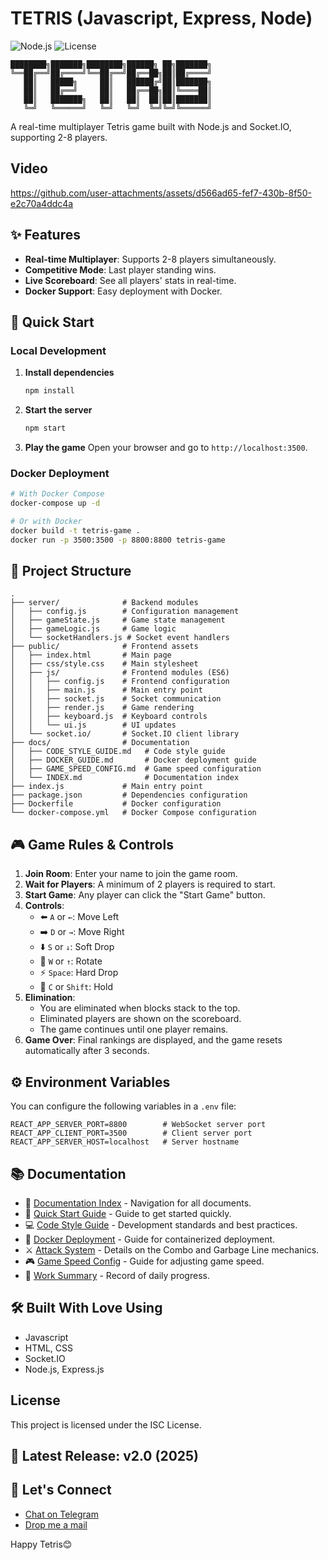 # TETRIS (Javascript, Express, Node)

![Node.js](https://img.shields.io/badge/node-%3E%3D18.0.0-green.svg) ![License](https://img.shields.io/badge/license-ISC-blue.svg)

```
████████╗███████╗████████╗██████╗ ██╗███████╗
╚══██╔══╝██╔════╝╚══██╔══╝██╔══██╗██║██╔════╝ 
   ██║   █████╗     ██║   ██████╔╝██║███████╗
   ██║   ██╔══╝     ██║   ██╔══██╗██║╚════██║
   ██║   ███████╗   ██║   ██║  ██║██║███████║
   ╚═╝   ╚══════╝   ╚═╝   ╚═╝  ╚═╝╚═╝╚══════╝
```

A real-time multiplayer Tetris game built with Node.js and Socket.IO, supporting 2-8 players.

## Video

<https://github.com/user-attachments/assets/d566ad65-fef7-430b-8f50-e2c70a4ddc4a>

## ✨ Features

- **Real-time Multiplayer**: Supports 2-8 players simultaneously.
- **Competitive Mode**: Last player standing wins.
- **Live Scoreboard**: See all players' stats in real-time.
- **Docker Support**: Easy deployment with Docker.

## 🚀 Quick Start

### Local Development

1. **Install dependencies**

    ```bash
    npm install
    ```

2. **Start the server**

    ```bash
    npm start
    ```

3. **Play the game**
    Open your browser and go to `http://localhost:3500`.

### Docker Deployment

```bash
# With Docker Compose
docker-compose up -d

# Or with Docker
docker build -t tetris-game .
docker run -p 3500:3500 -p 8800:8800 tetris-game
```

## 📁 Project Structure

```
.
├── server/              # Backend modules
│   ├── config.js        # Configuration management
│   ├── gameState.js     # Game state management
│   ├── gameLogic.js     # Game logic
│   └── socketHandlers.js # Socket event handlers
├── public/              # Frontend assets
│   ├── index.html       # Main page
│   ├── css/style.css    # Main stylesheet
│   ├── js/              # Frontend modules (ES6)
│   │   ├── config.js    # Frontend configuration
│   │   ├── main.js      # Main entry point
│   │   ├── socket.js    # Socket communication
│   │   ├── render.js    # Game rendering
│   │   ├── keyboard.js  # Keyboard controls
│   │   └── ui.js        # UI updates
│   └── socket.io/       # Socket.IO client library
├── docs/                # Documentation
│   ├── CODE_STYLE_GUIDE.md   # Code style guide
│   ├── DOCKER_GUIDE.md       # Docker deployment guide
│   ├── GAME_SPEED_CONFIG.md  # Game speed configuration
│   └── INDEX.md              # Documentation index
├── index.js             # Main entry point
├── package.json         # Dependencies configuration
├── Dockerfile           # Docker configuration
└── docker-compose.yml   # Docker Compose configuration
```

## 🎮 Game Rules & Controls

1. **Join Room**: Enter your name to join the game room.
2. **Wait for Players**: A minimum of 2 players is required to start.
3. **Start Game**: Any player can click the "Start Game" button.
4. **Controls**:
    - ⬅️ `A` or `←`: Move Left
    - ➡️ `D` or `→`: Move Right
    - ⬇️ `S` or `↓`: Soft Drop
    - 🔄 `W` or `↑`: Rotate
    - ⚡ `Space`: Hard Drop
    - 💾 `C` or `Shift`: Hold
5. **Elimination**:
    - You are eliminated when blocks stack to the top.
    - Eliminated players are shown on the scoreboard.
    - The game continues until one player remains.
6. **Game Over**: Final rankings are displayed, and the game resets automatically after 3 seconds.

## ⚙️ Environment Variables

You can configure the following variables in a `.env` file:

```env
REACT_APP_SERVER_PORT=8800        # WebSocket server port
REACT_APP_CLIENT_PORT=3500        # Client server port
REACT_APP_SERVER_HOST=localhost   # Server hostname
```

## 📚 Documentation

- 📖 [Documentation Index](docs/INDEX.md) - Navigation for all documents.
- 🚀 [Quick Start Guide](QUICK_START.md) - Guide to get started quickly.
- 💻 [Code Style Guide](docs/CODE_STYLE_GUIDE.md) - Development standards and best practices.
- 🐳 [Docker Deployment](docs/DOCKER_GUIDE.md) - Guide for containerized deployment.
- ⚔️ [Attack System](docs/ATTACK_SYSTEM.md) - Details on the Combo and Garbage Line mechanics.
- 🎮 [Game Speed Config](docs/GAME_SPEED_CONFIG.md) - Guide for adjusting game speed.
- 📅 [Work Summary](docs/TODAY_SUMMARY.md) - Record of daily progress.

## 🛠️ Built With Love Using

- Javascript
- HTML, CSS
- Socket.IO
- Node.js, Express.js

## License

This project is licensed under the ISC License.

## 🎉 Latest Release: v2.0 (2025)

## 💬 Let's Connect

- [Chat on Telegram](https://t.me/plzbugmenot)
- [Drop me a mail](mailto:pleasebugmenot.dev@gmail.com)

Happy Tetris😊

